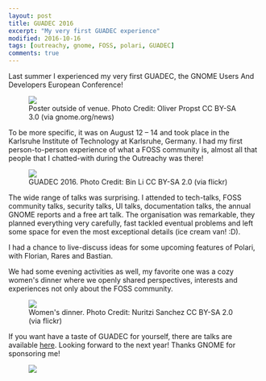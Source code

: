 ```yaml
---
layout: post
title: GUADEC 2016
excerpt: "My very first GUADEC experience"
modified: 2016-10-16
tags: [outreachy, gnome, FOSS, polari, GUADEC]
comments: true
---
```

<p>Last summer I experienced my very first GUADEC, the GNOME Users And Developers European Conference! </p>
<figure>
    <a href="https://www.gnome.org/wp-content/uploads/2016/09/Poster-outside-of-venue.jpg" title="!">
        <img src="https://www.gnome.org/wp-content/uploads/2016/09/Poster-outside-of-venue.jpg">
    </a>
	<figcaption>Poster outside of venue. Photo Credit: Oliver Propst CC BY-SA 3.0 (via gnome.org/news)</figcaption>
</figure>
<p>To be more specific, it was on August 12 – 14 and took place in the Karlsruhe Institute of Technology at Karlsruhe, Germany.
I had my first person-to-person experience of what a FOSS community is, almost all that people that I chatted-with during the Outreachy was there!</p>
<figure>
    <a href="https://c7.staticflickr.com/9/8280/28774493630_83b6794674_k.jpg" title="Where's Wally?">
        <img src="https://c7.staticflickr.com/9/8280/28774493630_83b6794674_k.jpg">
    </a>
	<figcaption>GUADEC 2016. Photo Credit: Bin Li CC BY-SA 2.0 (via flickr)</figcaption>
</figure>
<p> 
The wide range of talks was surprising. I attended to tech-talks, FOSS community talks, security talks, UI talks, documentation talks, the annual GNOME reports and a free art talk. The organisation was remarkable, they planned everything very carefully, fast tackled eventual problems and left some space for even the most exceptional details (ice cream van! :D). </p>
<p>
    I had a chance to live-discuss ideas for some upcoming features of Polari, with Florian, Rares and Bastian. 
</p>
<p> 
    We had some evening activities as well, my favorite one was a cozy women's dinner where we openly shared perspectives, interests and experiences not only about the FOSS community.
</p>
<figure>
<a href="https://c4.staticflickr.com/9/8305/29328747835_7712d22158_k.jpg" title="!">
    <img src="https://c4.staticflickr.com/9/8305/29328747835_7712d22158_k.jpg">
  </a>
	<figcaption>Women's dinner. Photo Credit: Nuritzi Sanchez CC BY-SA 2.0 (via flickr)</figcaption>
</figure>
<p> If you want have a taste of GUADEC for yourself, there are talks are available <a href="https://2016.guadec.org/schedule">here</a>. Looking forward to the next year! Thanks GNOME for sponsoring me! </p>
<figure>
<img src="http://i.imgur.com/zvHy4Ui.png" style="margin: 0 auto; display: block;">
</figure>

